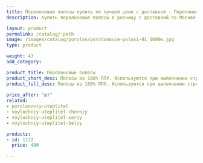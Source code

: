 ```yaml
---
title: Поролоновые полосы купить по лучшей цене с доставкой - Поролоныч
description: Купить поролоновые полосы в розницу с доставкой по Москве в интернет-магазине Поролоныча.

layout: product
permalink: /catalog/:path
image: /images/catalog/porolon/porolonovie-polosi-01_1600w.jpg
type: product

weight: 43
add_category: 

product_title: Поролоновые полосы
product_short_desc: Полосы из 100% ППУ. Используются при выполнении строительных работ или ручной мойке автомобилей.
product_full_desc: Полосы из 100% ППУ. Используются при выполнении строительных работ или ручной мойке автомобилей.
        
price_after: "шт"
related:
- porolonoviy-uteplitel
- voylochniy-uteplitel-cherniy
- voylochniy-uteplitel-seriy
- voylochniy-uteplitel-beliy

products:
- id: 1172
  price: 480

---
```

